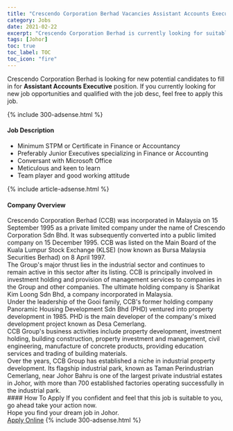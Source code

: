 ```yaml
---
title: "Crescendo Corporation Berhad Vacancies Assistant Accounts Executive" 
category: Jobs 
date: 2021-02-22 
excerpt: "Crescendo Corporation Berhad is currently looking for suitable person to fill in the Assistant Accounts Executive which based in Johor" 
tags: [Johor] 
toc: true 
toc_label: TOC 
toc_icon: "fire" 
--- 
```


<p>Crescendo Corporation Berhad is looking for new potential candidates to fill in for <b>Assistant Accounts Executive</b> position. If you currently looking for new job opportunities and qualified with the job desc, feel free to apply this job.
</p>{% include 300-adsense.html %} 
<div><div><h4>Job Description</h4></div><div><div><span><div><ul><li>Minimum STPM or Certificate in Finance or Accountancy</li><li>Preferably Junior Executives specializing in Finance or Accounting</li><li>Conversant with Microsoft Office</li><li>Meticulous and keen to learn</li><li>Team player and good working attitude</li></ul></div></span></div></div></div> 
{% include article-adsense.html %} 
<div><div><h4>Company Overview</h4></div><div><div><span><div><div>
<div>
		Crescendo Corporation Berhad (CCB) was incorporated in Malaysia on 15 September 1995 as a private limited company under the name of Crescendo Corporation Sdn Bhd. It was subsequently converted into a public limited company on 15 December 1995. CCB was listed on the Main Board of the Kuala Lumpur Stock Exchange (KLSE) (now known as Bursa Malaysia Securities Berhad) on 8 April 1997.</div>
<div>
		The Group's major thrust lies in the industrial sector and continues to remain active in this sector after its listing. CCB is principally involved in investment holding and provision of management services to companies in the Group and other companies. The ultimate holding company is Sharikat Kim Loong Sdn Bhd, a company incorporated in Malaysia.</div>
<div>
		Under the leadership of the Gooi family, CCB's former holding company Panoramic Housing Development Sdn Bhd (PHD) ventured into property development in 1985. PHD is the main developer of the company's mixed development project known as Desa Cemerlang.</div>
<div>
		CCB Group's business activities include property development, investment holding, building construction, property investment and management, civil engineering, manufacture of concrete products, providing education services and trading of building materials.</div>
<div>
		Over the years, CCB Group has established a niche in industrial property development. Its flagship industrial park, known as Taman Perindustrian Cemerlang, near Johor Bahru is one of the largest private industrial estates in Johor, with more than 700 established factories operating successfully in the industrial park.</div>
</div></div></span></div></div></div> 
#### How To Apply 
If you confident and feel that this job is suitable to you, go ahead take your action now. <br/> 
Hope you find your dream job in Johor. <br/> 
<a href="https://www.jobstreet.com.my/en/job/assistant-accounts-executive-4486986?jobId=jobstreet-my-job-4486986&" class="btn btn--info" target="_blank" rel="nofollow noopenner">Apply Online</a> 
{% include 300-adsense.html %} 